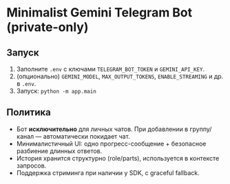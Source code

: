 # Minimalist Gemini Telegram Bot (private-only)

## Запуск
1) Заполните `.env` с ключами `TELEGRAM_BOT_TOKEN` и `GEMINI_API_KEY`.
2) (опционально) `GEMINI_MODEL`, `MAX_OUTPUT_TOKENS`, `ENABLE_STREAMING` и др. в `.env`.
3) Запуск: `python -m app.main`

## Политика
- Бот **исключительно** для личных чатов. При добавлении в группу/канал — автоматически покидает чат.
- Минималистичный UI: одно прогресс-сообщение + безопасное разбиение длинных ответов.
- История хранится структурно (role/parts), используется в контексте запросов.
- Поддержка стриминга при наличии у SDK, с graceful fallback.
